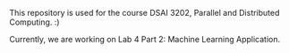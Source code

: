 This repository is used for the course DSAI 3202, Parallel and Distributed Computing. :)

Currently, we are working on Lab 4 Part 2: Machine Learning Application.